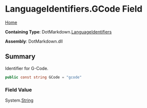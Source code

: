 <a name="_top"></a>

# LanguageIdentifiers\.GCode Field

[Home](../../../README.md#_top)

**Containing Type**: DotMarkdown\.[LanguageIdentifiers](../README.md#_top)

**Assembly**: DotMarkdown\.dll

## Summary

Identifier for G\-Code\.

```csharp
public const string GCode = "gcode"
```

### Field Value

System\.[String](https://docs.microsoft.com/en-us/dotnet/api/system.string)